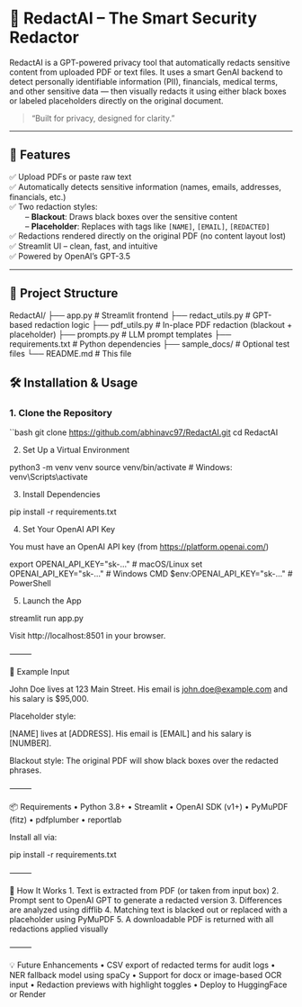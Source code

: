 # 🔐 RedactAI – The Smart Security Redactor

RedactAI is a GPT-powered privacy tool that automatically redacts sensitive content from uploaded PDF or text files. It uses a smart GenAI backend to detect personally identifiable information (PII), financials, medical terms, and other sensitive data — then visually redacts it using either black boxes or labeled placeholders directly on the original document.

> “Built for privacy, designed for clarity.”

---

## 🚀 Features

✅ Upload PDFs or paste raw text  
✅ Automatically detects sensitive information (names, emails, addresses, financials, etc.)  
✅ Two redaction styles:  
  – **Blackout**: Draws black boxes over the sensitive content  
  – **Placeholder**: Replaces with tags like `[NAME]`, `[EMAIL]`, `[REDACTED]`  
✅ Redactions rendered directly on the original PDF (no content layout lost)  
✅ Streamlit UI – clean, fast, and intuitive  
✅ Powered by OpenAI’s GPT-3.5


---

## 📂 Project Structure

RedactAI/
├── app.py                 # Streamlit frontend
├── redact_utils.py        # GPT-based redaction logic
├── pdf_utils.py           # In-place PDF redaction (blackout + placeholder)
├── prompts.py             # LLM prompt templates
├── requirements.txt       # Python dependencies
├── sample_docs/           # Optional test files
└── README.md              # This file


## 🛠️ Installation & Usage

### 1. Clone the Repository

``bash
git clone https://github.com/abhinavc97/RedactAI.git
cd RedactAI

2. Set Up a Virtual Environment

python3 -m venv venv
source venv/bin/activate  # Windows: venv\Scripts\activate

3. Install Dependencies

pip install -r requirements.txt

4. Set Your OpenAI API Key

You must have an OpenAI API key (from https://platform.openai.com/)

export OPENAI_API_KEY="sk-..."       # macOS/Linux
set OPENAI_API_KEY="sk-..."          # Windows CMD
$env:OPENAI_API_KEY="sk-..."         # PowerShell

5. Launch the App

streamlit run app.py

Visit http://localhost:8501 in your browser.

⸻

📄 Example Input

John Doe lives at 123 Main Street. His email is john.doe@example.com and his salary is $95,000.

Placeholder style:

[NAME] lives at [ADDRESS]. His email is [EMAIL] and his salary is [NUMBER].

Blackout style:
The original PDF will show black boxes over the redacted phrases.

⸻

📦 Requirements
	•	Python 3.8+
	•	Streamlit
	•	OpenAI SDK (v1+)
	•	PyMuPDF (fitz)
	•	pdfplumber
	•	reportlab

Install all via:

pip install -r requirements.txt



⸻

🧠 How It Works
	1.	Text is extracted from PDF (or taken from input box)
	2.	Prompt sent to OpenAI GPT to generate a redacted version
	3.	Differences are analyzed using difflib
	4.	Matching text is blacked out or replaced with a placeholder using PyMuPDF
	5.	A downloadable PDF is returned with all redactions applied visually

⸻

💡 Future Enhancements
	•	CSV export of redacted terms for audit logs
	•	NER fallback model using spaCy
	•	Support for docx or image-based OCR input
	•	Redaction previews with highlight toggles
	•	Deploy to HuggingFace or Render

